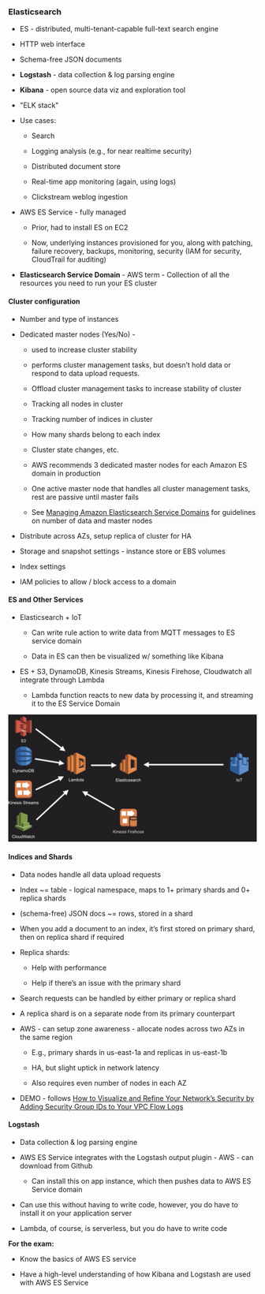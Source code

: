 ### Elasticsearch

* ES - distributed, multi-tenant-capable full-text search engine

* HTTP web interface

* Schema-free JSON documents

* **Logstash** - data collection & log parsing engine

* **Kibana** - open source data viz and exploration tool

* "ELK stack"

* Use cases:

    * Search

    * Logging analysis (e.g., for near realtime security)

    * Distributed document store

    * Real-time app monitoring (again, using logs)

    * Clickstream weblog ingestion

* AWS ES Service - fully managed

    * Prior, had to install ES on EC2

    * Now, underlying instances provisioned for you, along with patching, failure recovery, backups, monitoring, security (IAM for security, CloudTrail for auditing)

* **Elasticsearch Service Domain** - AWS term - Collection of all the resources you need to run your ES cluster

#### Cluster configuration

* Number and type of instances

* Dedicated master nodes (Yes/No) - 

    * used to increase cluster stability

    * performs cluster management tasks, but doesn’t hold data or respond to data upload requests.

    * Offload cluster management tasks to increase stability of cluster

    * Tracking all nodes in cluster

    * Tracking number of indices in cluster

    * How many shards belong to each index

    * Cluster state changes, etc.

    * AWS recommends 3 dedicated master nodes for each Amazon ES domain in production

    * One active master node that handles all cluster management tasks, rest are passive until master fails

    * See [Managing Amazon Elasticsearch Service Domains](http://docs.aws.amazon.com/elasticsearch-service/latest/developerguide/es-managedomains.html) for guidelines on number of data and master nodes 

* Distribute across AZs, setup replica of cluster for HA

* Storage and snapshot settings - instance store or EBS volumes

* Index settings

* IAM policies to allow / block access to a domain

#### ES and Other Services

* Elasticsearch + IoT

    * Can write rule action to write data from MQTT messages to ES service domain

    * Data in ES can then be visualized w/ something like Kibana

* ES + S3, DynamoDB, Kinesis Streams, Kinesis Firehose, Cloudwatch all integrate through Lambda

    * Lambda function reacts to new data by processing it, and streaming it to the ES Service Domain

![image alt text](../images/domain4_3.png)

#### Indices and Shards

* Data nodes handle all data upload requests

* Index ~= table - logical namespace, maps to 1+ primary shards and 0+ replica shards

* (schema-free) JSON docs ~= rows, stored in a shard

* When you add a document to an index, it’s first stored on primary shard, then on replica shard if required

* Replica shards:

    * Help with performance

    * Help if there’s an issue with the primary shard

* Search requests can be handled by either primary or replica shard

* A replica shard is on a separate node from its primary counterpart

* AWS - can setup zone awareness - allocate nodes across two AZs in the same region

    * E.g., primary shards in us-east-1a and replicas in us-east-1b

    * HA, but slight uptick in network latency
    
    * Also requires even number of nodes in each AZ

* DEMO - follows [How to Visualize and Refine Your Network’s Security by Adding Security Group IDs to Your VPC Flow Logs](https://aws.amazon.com/blogs/security/how-to-visualize-and-refine-your-networks-security-by-adding-security-group-ids-to-your-vpc-flow-logs/#more-3559)

#### Logstash

* Data collection & log parsing engine

* AWS ES Service integrates with the Logstash output plugin - AWS - can download from Github

    * Can install this on app instance, which then pushes data to AWS ES Service domain

* Can use this without having to write code, however, you do have to install it on your application server

* Lambda, of course, is serverless, but you do have to write code

**For the exam:**

* Know the basics of AWS ES service

* Have a high-level understanding of how Kibana and Logstash are used with AWS ES Service
